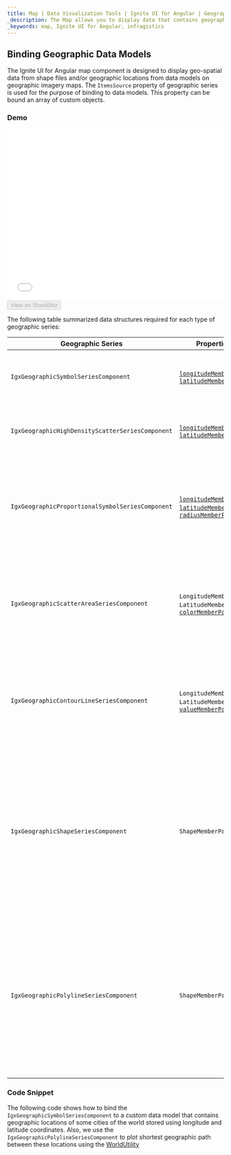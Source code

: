 ```yaml
---
title: Map | Data Visualization Tools | Ignite UI for Angular | Geographic Data Models | Infragistics
_description: The Map allows you to display data that contains geographic locations from view models or geo-spatial data loaded from shape files on geographic imagery maps.View the demo, dependencies, usage and toolbar for more information.
_keywords: map, Ignite UI for Angular, infragistics
---
```


## Binding Geographic Data Models

The Ignite UI for Angular map component is designed to display geo-spatial data from shape files and/or geographic locations from data models on geographic imagery maps. The `ItemsSource` property of geographic series is used for the purpose of binding to data models. This property can be bound an array of custom objects.

### Demo

<div class="sample-container loading" style="height: 400px">
    <iframe id="geo-map-binding-data-model-iframe" src='{environment:demosBaseUrl}/maps/geo-map-binding-data-model' width="100%" height="100%" seamless frameBorder="0" onload="onXPlatSampleIframeContentLoaded(this);"></iframe>
</div>
<div>
    <button data-localize="stackblitz" disabled class="stackblitz-btn"   data-iframe-id="geo-map-binding-data-model-iframe" data-demos-base-url="{environment:demosBaseUrl}">View on StackBlitz
    </button>
</div>

<div class="divider--half"></div>

The following table summarized data structures required for each type of geographic series:

| Geographic Series                                | Properties                                                                                                                                                                                                                                                                                                                                                                                                           | Description                                                                                                                                                                                        |
| ------------------------------------------------ | -------------------------------------------------------------------------------------------------------------------------------------------------------------------------------------------------------------------------------------------------------------------------------------------------------------------------------------------------------------------------------------------------------------------- | -------------------------------------------------------------------------------------------------------------------------------------------------------------------------------------------------- |
| `IgxGeographicSymbolSeriesComponent`             | [`longitudeMemberPath`](/angular-apis/typescript/latest/classes/igxgeographicsymbolseriescomponent.html#longitudememberpath), [`latitudeMemberPath`](/angular-apis/typescript/latest/classes/igxgeographicsymbolseriescomponent.html#latitudememberpath)                                                                                                                                                             | Specifies names of 2 numeric longitude and latitude coordinates                                                                                                                                    |
| `IgxGeographicHighDensityScatterSeriesComponent` | [`longitudeMemberPath`](/angular-apis/typescript/latest/classes/igxgeographichighdensityscatterseriescomponent.html#longitudememberpath), [`latitudeMemberPath`](/angular-apis/typescript/latest/classes/igxgeographichighdensityscatterseriescomponent.html#latitudememberpath)                                                                                                                                     | Specifies names of 2 numeric longitude and latitude coordinates                                                                                                                                    |
| `IgxGeographicProportionalSymbolSeriesComponent` | [`longitudeMemberPath`](/angular-apis/typescript/latest/classes/igxgeographicproportionalsymbolseriescomponent.html#longitudememberpath), [`latitudeMemberPath`](/angular-apis/typescript/latest/classes/igxgeographicproportionalsymbolseriescomponent.html#latitudememberpath), [`radiusMemberPath`](/angular-apis/typescript/latest/classes/igxgeographicproportionalsymbolseriescomponent.html#radiusmemberpath) | Specifies names of 2 numeric longitude and latitude coordinates and 1 numeric column for size/radius of symbols                                                                                    |
| `IgxGeographicScatterAreaSeriesComponent`        | `LongitudeMemberPath`, `LatitudeMemberPath`, [`colorMemberPath`](/angular-apis/typescript/latest/classes/igxgeographicscatterareaseriescomponent.html#colormemberpath)                                                                                                                                                                                                                                               | Specifies names of 2 numeric longitude and latitude coordinates and 1 numeric column for triangulation of values                                                                                   |
| `IgxGeographicContourLineSeriesComponent`        | `LongitudeMemberPath`, `LatitudeMemberPath`, [`valueMemberPath`](/angular-apis/typescript/latest/classes/igxgeographiccontourlineseriescomponent.html#valuememberpath)                                                                                                                                                                                                                                               | Specifies names of 2 numeric longitude and latitude coordinates and 1 numeric column for triangulation of values                                                                                   |
| `IgxGeographicShapeSeriesComponent`              | `ShapeMemberPath`                                                                                                                                                                                                                                                                                                                                                                                                    | Specifies the name of data column of `ItemsSource` items that contains the geographic points of shapes. This property must be mapped to an array of arrays of objects with x and y properties.     |
| `IgxGeographicPolylineSeriesComponent`           | `ShapeMemberPath`                                                                                                                                                                                                                                                                                                                                                                                                    | Specifies the name of data column of `ItemsSource` items that contains the geographic coordinates of lines. This property must be mapped to an array of arrays of objects with x and y properties. |

### Code Snippet

The following code shows how to bind the `IgxGeographicSymbolSeriesComponent` to a custom data model that contains geographic locations of some cities of the world stored using longitude and latitude coordinates. Also, we use the `IgxGeographicPolylineSeriesComponent` to plot shortest geographic path between these locations using the [WorldUtility](map_resources_world_util.md)
